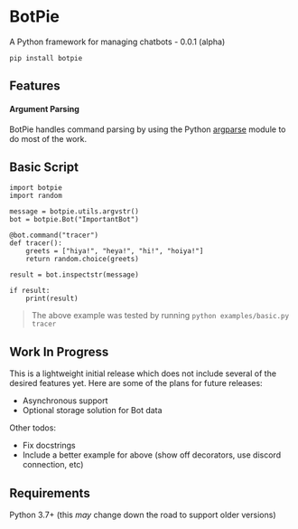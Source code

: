# BotPie

A Python framework for managing chatbots - 0.0.1 (alpha)

`pip install botpie`

## Features

#### Argument Parsing

BotPie handles command parsing by using the Python [argparse][] module to do
most of the work.

[argparse]: https://docs.python.org/3/library/argparse.html

## Basic Script

```
import botpie
import random

message = botpie.utils.argvstr()
bot = botpie.Bot("ImportantBot")

@bot.command("tracer")
def tracer():
    greets = ["hiya!", "heya!", "hi!", "hoiya!"]
    return random.choice(greets)

result = bot.inspectstr(message)

if result:
    print(result)
```
>   The above example was tested by running `python examples/basic.py tracer`

## Work In Progress

This is a lightweight initial release which does not include several of the desired features yet. Here are some of the plans for future releases:
*   Asynchronous support
*   Optional storage solution for Bot data

Other todos:
*   Fix docstrings
*   Include a better example for above (show off decorators, use discord connection, etc)

## Requirements

Python 3.7+ (this *may* change down the road to support older versions)